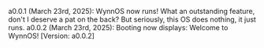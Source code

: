 a0.0.1 (March 23rd, 2025):
    WynnOS now runs! What an outstanding feature, don't I deserve a pat on the back? But seriously, this OS does nothing, it just runs.
a0.0.2 (March 23rd, 2025):
    Booting now displays: Welcome to WynnOS! [Version: a0.0.2]